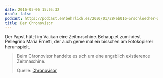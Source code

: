 ```yaml
---
date: 2016-05-06 15:05:32
draft: false
podcast: https://podcast.entbehrlich.es/2020/01/28/eb016-arschloecher-aus-der-vergangenheit/
title: Der Chronovisor
---
```


Der Papst hütet im Vatikan eine Zeitmaschine. Behauptet zumindest
Pellegrino Maria Ernetti, der auch gerne mal ein bisschen am Fotokopierer
herumspielt.

> Beim Chronovisor handelte es sich um eine angeblich existierende
> Zeitmaschine.
>
> Quelle: [Chronovisor](https://de.wikipedia.org/wiki/Chronovisor)